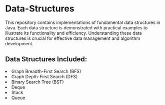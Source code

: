 # Data-Structures



<p>This repository contains implementations of fundamental data structures in Java. Each data structure is demonstrated with practical examples to illustrate its functionality and efficiency. Understanding these data structures is crucial for effective data management and algorithm development.</p>

<h2>Data Structures Included:</h2>
<li>Graph Breadth-First Search (BFS)</li>
<li>Graph Depth-First Search (DFS)</li>
<li>Binary Search Tree (BST)</li>
<li>Deque</li>
<li>Stack</li>
<li>Queue</li>
